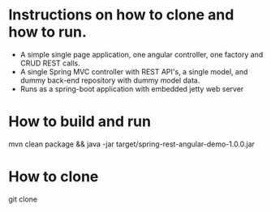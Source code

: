 Instructions on how to clone and how to run.
=======================

- A simple single page application, one angular controller, one factory and CRUD REST calls.
- A single Spring MVC controller with REST API's, a single model, and dummy back-end repository with dummy model data.
- Runs as a spring-boot application with embedded jetty web server

How to build and run
=====================
mvn clean package && java -jar target/spring-rest-angular-demo-1.0.0.jar

How to clone
=====================
git clone

